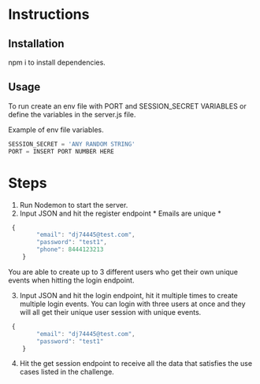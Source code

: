 # Instructions
## Installation

npm i to install dependencies.


## Usage


To run create an env file with PORT and SESSION_SECRET VARIABLES or define the variables in the server.js file.

Example of env file variables.

```javaScript
SESSION_SECRET = 'ANY RANDOM STRING'
PORT = INSERT PORT NUMBER HERE
```

# Steps

1. Run Nodemon to start the server.
2. Input JSON and hit the register endpoint * Emails are unique *
```javaScript
 {
        "email": "dj74445@test.com",
        "password": "test1",
        "phone": 8444123213
    }
```
You are able to create up to 3 different users who get their own unique events when hitting the login endpoint.

3. Input JSON and hit the login endpoint, hit it multiple times to create multiple login events. You can login with three users at once and they will all get their unique user session with unique events.
```javaScript
 {
        "email": "dj74445@test.com",
        "password": "test1"
    }
```
4. Hit the get session endpoint to receive all the data that satisfies the use cases listed in the challenge. 

